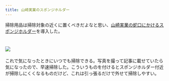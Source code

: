 ```yaml
---
title: 山崎実業のスポンジホルダー
---
```

掃除用品は掃除対象の近くに置くべきだよなと思い、[山崎実業の蛇口にかけるスポンジホルダー](https://www.amazon.co.jp/dp/B07MM4GC6P)を導入した。

![](https://lh5.googleusercontent.com/rl-KRU3B-_-iIX8bCoZ0-foZyPbEUHRqW_3mFWQFqX3ixinMa35vPUj7WLUXw39cAEQNlnWul3DymFv8TKGY6xVEOlpYmDiSs4e1xPp0AMqz7h4pdajqwTzD1OizOR8bSFvsggB-tpHwSd5k62p0wYA4bVRHXQSS-dvMlganPmo86S0wmNbNrWH_hdLz)
===================================================================================================================================================================================================================================

これで気になったときにいつでも掃除できる。写真を撮って記事に載せていたら気になったので、早速掃除した。こういうものを付けるとスポンジホルダー付近が掃除しにくくなるものだけど、これは引っ張るだけで外せて掃除しやすい。

